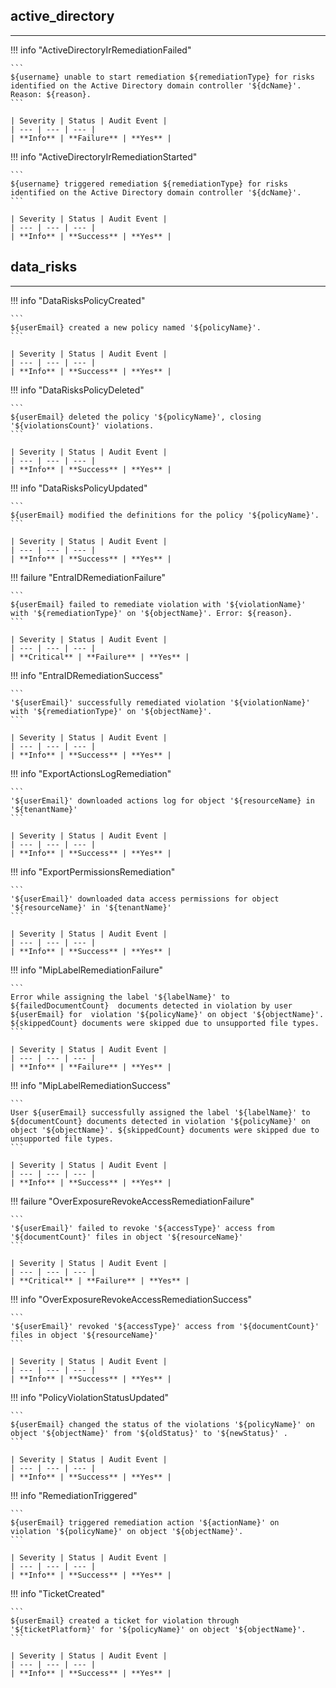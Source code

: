 ## active_directory
---

!!! info "ActiveDirectoryIrRemediationFailed"

    ```
    ${username} unable to start remediation ${remediationType} for risks identified on the Active Directory domain controller '${dcName}'. Reason: ${reason}.
    ```

    | Severity | Status | Audit Event |
    | --- | --- | --- |
    | **Info** | **Failure** | **Yes** |

!!! info "ActiveDirectoryIrRemediationStarted"

    ```
    ${username} triggered remediation ${remediationType} for risks identified on the Active Directory domain controller '${dcName}'.
    ```

    | Severity | Status | Audit Event |
    | --- | --- | --- |
    | **Info** | **Success** | **Yes** |


## data_risks
---

!!! info "DataRisksPolicyCreated"

    ```
    ${userEmail} created a new policy named '${policyName}'.
    ```

    | Severity | Status | Audit Event |
    | --- | --- | --- |
    | **Info** | **Success** | **Yes** |

!!! info "DataRisksPolicyDeleted"

    ```
    ${userEmail} deleted the policy '${policyName}', closing  '${violationsCount}' violations.
    ```

    | Severity | Status | Audit Event |
    | --- | --- | --- |
    | **Info** | **Success** | **Yes** |

!!! info "DataRisksPolicyUpdated"

    ```
    ${userEmail} modified the definitions for the policy '${policyName}'.
    ```

    | Severity | Status | Audit Event |
    | --- | --- | --- |
    | **Info** | **Success** | **Yes** |

!!! failure "EntraIDRemediationFailure"

    ```
    ${userEmail} failed to remediate violation with '${violationName}' with '${remediationType}' on '${objectName}'. Error: ${reason}.
    ```

    | Severity | Status | Audit Event |
    | --- | --- | --- |
    | **Critical** | **Failure** | **Yes** |

!!! info "EntraIDRemediationSuccess"

    ```
    '${userEmail}' successfully remediated violation '${violationName}'  with '${remediationType}' on '${objectName}'.
    ```

    | Severity | Status | Audit Event |
    | --- | --- | --- |
    | **Info** | **Success** | **Yes** |

!!! info "ExportActionsLogRemediation"

    ```
    '${userEmail}' downloaded actions log for object '${resourceName} in '${tenantName}'
    ```

    | Severity | Status | Audit Event |
    | --- | --- | --- |
    | **Info** | **Success** | **Yes** |

!!! info "ExportPermissionsRemediation"

    ```
    '${userEmail}' downloaded data access permissions for object '${resourceName}' in '${tenantName}'
    ```

    | Severity | Status | Audit Event |
    | --- | --- | --- |
    | **Info** | **Success** | **Yes** |

!!! info "MipLabelRemediationFailure"

    ```
    Error while assigning the label '${labelName}' to ${failedDocumentCount}  documents detected in violation by user ${userEmail} for  violation '${policyName}' on object '${objectName}'. ${skippedCount} documents were skipped due to unsupported file types.
    ```

    | Severity | Status | Audit Event |
    | --- | --- | --- |
    | **Info** | **Failure** | **Yes** |

!!! info "MipLabelRemediationSuccess"

    ```
    User ${userEmail} successfully assigned the label '${labelName}' to ${documentCount} documents detected in violation '${policyName}' on  object '${objectName}'. ${skippedCount} documents were skipped due to unsupported file types.
    ```

    | Severity | Status | Audit Event |
    | --- | --- | --- |
    | **Info** | **Success** | **Yes** |

!!! failure "OverExposureRevokeAccessRemediationFailure"

    ```
    '${userEmail}' failed to revoke '${accessType}' access from  '${documentCount}' files in object '${resourceName}'
    ```

    | Severity | Status | Audit Event |
    | --- | --- | --- |
    | **Critical** | **Failure** | **Yes** |

!!! info "OverExposureRevokeAccessRemediationSuccess"

    ```
    '${userEmail}' revoked '${accessType}' access from '${documentCount}' files in object '${resourceName}'
    ```

    | Severity | Status | Audit Event |
    | --- | --- | --- |
    | **Info** | **Success** | **Yes** |

!!! info "PolicyViolationStatusUpdated"

    ```
    ${userEmail} changed the status of the violations '${policyName}' on  object '${objectName}' from '${oldStatus}' to '${newStatus}' .
    ```

    | Severity | Status | Audit Event |
    | --- | --- | --- |
    | **Info** | **Success** | **Yes** |

!!! info "RemediationTriggered"

    ```
    ${userEmail} triggered remediation action '${actionName}' on  violation '${policyName}' on object '${objectName}'.
    ```

    | Severity | Status | Audit Event |
    | --- | --- | --- |
    | **Info** | **Success** | **Yes** |

!!! info "TicketCreated"

    ```
    ${userEmail} created a ticket for violation through  '${ticketPlatform}' for '${policyName}' on object '${objectName}'.
    ```

    | Severity | Status | Audit Event |
    | --- | --- | --- |
    | **Info** | **Success** | **Yes** |
